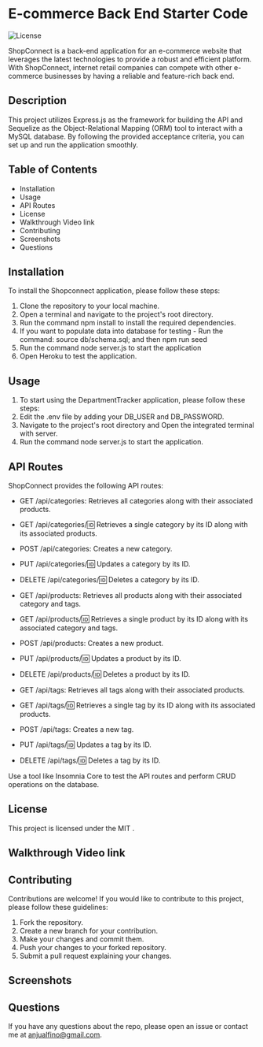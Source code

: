 # E-commerce Back End Starter Code
![License](https://img.shields.io/badge/License-MIT-yellow.svg)

 ShopConnect is a back-end application for an e-commerce website that leverages the latest technologies to provide a robust and efficient platform. With ShopConnect, internet retail companies can compete with other e-commerce businesses by having a reliable and feature-rich back end.


## Description

This project utilizes Express.js as the framework for building the API and Sequelize as the Object-Relational Mapping (ORM) tool to interact with a MySQL database. By following the provided acceptance criteria, you can set up and run the application smoothly.



## Table of Contents

 - Installation
 - Usage
 - API Routes
 - License
 - Walkthrough Video link
 - Contributing
 - Screenshots
 - Questions

## Installation

To install the Shopconnect application, please follow these steps:

1. Clone the repository to your local machine.
2. Open a terminal and navigate to the project's root directory.
3. Run the command npm install to install the required dependencies.
4. If you want to populate data into database for testing - Run the command: source db/schema.sql;
and then npm run seed
5. Run the command node server.js to start the application
6. Open Heroku to test the application.

## Usage

1. To start using the DepartmentTracker application, please follow these steps:
2. Edit the .env file by adding your DB_USER and DB_PASSWORD.
3. Navigate to the project's root directory and Open the integrated terminal with server.
4. Run the command node server.js to start the application.

## API Routes
ShopConnect provides the following API routes:

- GET /api/categories: Retrieves all categories along with their associated products.

- GET /api/categories/:id: Retrieves a single category by its ID along with its associated products.

- POST /api/categories: Creates a new category.

- PUT /api/categories/:id: Updates a category by its ID.

- DELETE /api/categories/:id: Deletes a category by its ID.

- GET /api/products: Retrieves all products along with their associated category and tags.

- GET /api/products/:id: Retrieves a single product by its ID along with its associated category and tags.

- POST /api/products: Creates a new product.

- PUT /api/products/:id: Updates a product by its ID.

- DELETE /api/products/:id: Deletes a product by its ID.

- GET /api/tags: Retrieves all tags along with their associated products.

- GET /api/tags/:id: Retrieves a single tag by its ID along with its associated products.

- POST /api/tags: Creates a new tag.

- PUT /api/tags/:id: Updates a tag by its ID.

- DELETE /api/tags/:id: Deletes a tag by its ID.

Use a tool like Insomnia Core to test the API routes and perform CRUD operations on the database.

## License

This project is licensed under the MIT .

## Walkthrough Video link


## Contributing

Contributions are welcome! If you would like to contribute to this project, please follow these guidelines:

1. Fork the repository.
2. Create a new branch for your contribution.
3. Make your changes and commit them.
4. Push your changes to your forked repository.
5. Submit a pull request explaining your changes.

## Screenshots


## Questions
If you have any questions about the repo, please open an issue or contact me at anjualfino@gmail.com. 
